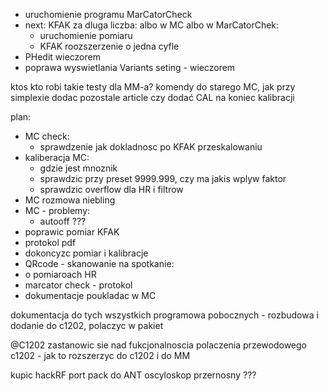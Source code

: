 - uruchomienie programu MarCatorCheck
- next: KFAK za dluga liczba: albo w MC albo w MarCatorChek:
	- uruchomienie pomiaru
	- KFAK roozszerzenie o jedna cyfle
- PHedit wieczorem
- poprawa wyswietlania Variants seting - wieczorem

ktos kto robi takie testy dla MM-a?
komendy do starego MC, jak przy simplexie
dodac pozostale article
czy dodać CAL na  koniec kalibracji

plan:
- MC check:
	- sprawdzenie jak dokladnosc po KFAK przeskalowaniu
- kaliberacja MC:
	- gdzie jest mnoznik
	- sprawdzic przy preset 9999.999, czy ma jakis wplyw faktor 
	- sprawdzic overflow dla HR i filtrow
- MC rozmowa niebling
- MC - problemy:
	- autooff ???
- poprawic pomiar KFAK
- protokol pdf
- dokoncyzc pomiar i kalibracje
- QRcode - skanowanie
na spotkanie:
- o pomiaroach HR
- marcator check - protokol
- dokumentacje poukladac w MC

dokumentacja do tych wszystkich programowa pobocznych - rozbudowa i dodanie do c1202, polaczyc w pakiet

@C1202 zastanowic sie nad fukcjonalnoscia polaczenia przewodowego c1202 - jak to rozszerzyc do c1202 i do MM

kupic hackRF port pack do ANT
oscyloskop przernosny ???


